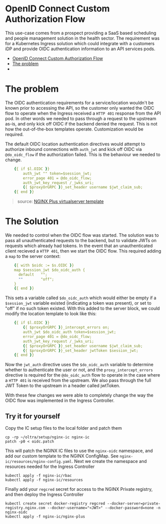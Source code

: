# OpenID Connect Custom Authorization Flow

This use-case comes from a prospect providing a SaaS based scheduling and people management solution in the health sector. The requirement was for a Kubernetes Ingress solution which could integrate with a customers iDP and provide OIDC authentication information to an API services pods.

- [OpenID Connect Custom Authorization Flow](#openid-connect-custom-authorization-flow)
- [The problem](#the-problem)
- [](#)

# The problem

The OIDC authentication requirements for a service/location wouldn't be known prior to accessing the API, so the customer only wanted the OIDC flow to operate when the Ingress received a `HTTP 401` response from the API pod. In other words we needed to pass through a request to the upstream as-is, and only kick off OIDC if the backend denied the request. This is not how the out-of-the-box templates operate. Customization would be required.

The default OIDC location authentication directives would attempt to authorize inbound connections with `auth_jwt` and kick off OIDC via `@do_oidc_flow` if the authorization failed. This is the behaviour we needed to change.

```yml
    {{ if $l.OIDC }}
        auth_jwt "" token=$session_jwt;
        error_page 401 = @do_oidc_flow;
        auth_jwt_key_request /_jwks_uri;
        {{ $proxyOrGRPC }}_set_header username $jwt_claim_sub;
    {{ end }}
```
> source: [NGINX Plus virtualserver template](https://github.com/nginxinc/kubernetes-ingress/blob/main/internal/configs/version2/nginx-plus.virtualserver.tmpl)

# The Solution

We needed to control when the OIDC flow was started. The solution was to pass all unauthenticated requests to the backend, but to validate JWTs on requests which already had tokens. In the event that an unauthenticated client recieved a `HTTP 401`, then we start the OIDC flow. This required adding a `map` to the server context:

```yml
    {{ with $oidc := $s.OIDC }}
    map $session_jwt $do_oidc_auth {
      default   "";
      ""        "off";
    }
    {{ end }}
```

This sets a variable called `$do_oidc_auth` which would either be empty if a `$session_jwt` variable existed (indicating a token was present), or set to "off" if no such token existed. With this added to the server block, we could modify the location template to look like this:

```yml
    {{ if $l.OIDC }}
        {{ $proxyOrGRPC }}_intercept_errors on;
        auth_jwt $do_oidc_auth token=$session_jwt;
        error_page 401 = @do_oidc_flow;
        auth_jwt_key_request /_jwks_uri;
        {{ $proxyOrGRPC }}_set_header username $jwt_claim_sub;
        {{ $proxyOrGRPC }}_set_header jwtToken $session_jwt;
    {{ end }}
```
Now the `jwt_auth` directive uses the `$do_oidc_auth` variable to determine whether to authenticate the user or not, and the `proxy_intercept_errors` directive is required for the `@do_oidc_auth` flow to operate in the case where a `HTTP 401` is received from the upstream. We also pass through the full JWT Token to the upstream in a header called jwtToken.

With these few changes we were able to completely change the way the OIDC flow was implemented in the Ingress Controller.

## Try it for yourself

Copy the IC setup files to the local folder and patch them

```
cp -rp ~/oltra/setup/nginx-ic nginx-ic
patch -p0 < oidc.patch
``` 

This will patch the NGINX IC files to use the `nginx-oidc` namespace, and add our custom template to the NGINX ConfigMap. See `nginx-ic/resources/nginx-config.yaml`.
Next we create the namespace and resources needed for the Ingress Controller

```
kubectl apply -f nginx-ic/rbac
kubectl apply -f nginx-ic/resources
```

Finally add your `regcred` secret for access to the NGINX Private registry, and then deploy the Ingress Controller
```
kubectl create secret docker-registry regcred --docker-server=private-registry.nginx.com --docker-username="<JWT>" --docker-password=none -n nginx-oidc
kubectl apply -f nginx-ic/nginx-plus
```


